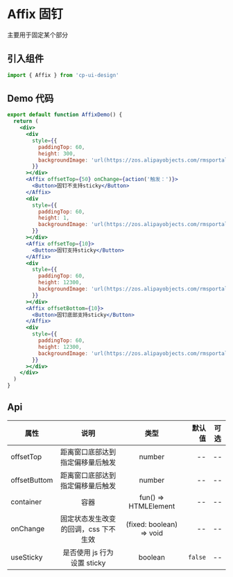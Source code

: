 # Affix 固钉

主要用于固定某个部分

## 引入组件

```jsx
import { Affix } from 'cp-ui-design'
```

## Demo 代码

```jsx
export default function AffixDemo() {
  return (
    <div>
      <div
        style={{
          paddingTop: 60,
          height: 300,
          backgroundImage: 'url(https://zos.alipayobjects.com/rmsportal/RmjwQiJorKyobvI.jpg)'
        }}
      ></div>
      <Affix offsetTop={50} onChange={action('触发：')}>
        <Button>固钉不支持sticky</Button>
      </Affix>
      <div
        style={{
          paddingTop: 60,
          height: 1,
          backgroundImage: 'url(https://zos.alipayobjects.com/rmsportal/RmjwQiJorKyobvI.jpg)'
        }}
      ></div>
      <Affix offsetTop={10}>
        <Button>固钉支持sticky</Button>
      </Affix>
      <div
        style={{
          paddingTop: 60,
          height: 12300,
          backgroundImage: 'url(https://zos.alipayobjects.com/rmsportal/RmjwQiJorKyobvI.jpg)'
        }}
      ></div>
      <Affix offsetBottom={10}>
        <Button>固钉底部支持sticky</Button>
      </Affix>
      <div
        style={{
          paddingTop: 60,
          height: 12300,
          backgroundImage: 'url(https://zos.alipayobjects.com/rmsportal/RmjwQiJorKyobvI.jpg)'
        }}
      ></div>
    </div>
  )
}
```

## Api

| 属性         |                 说明                 |           类型           |  默认值 | 可选 |
| ------------ | :----------------------------------: | :----------------------: | ------: | :--: |
| offsetTop    |   距离窗口底部达到指定偏移量后触发   |          number          |      -- |  --  |
| offsetButtom |   距离窗口底部达到指定偏移量后触发   |          number          |      -- |  --  |
| container    |                 容器                 |   fun() => HTMLElement   |      -- |  --  |
| onChange     | 固定状态发生改变的回调，css 下不生效 | (fixed: boolean) => void |      -- |  --  |
| useSticky    |     是否使用 js 行为设置 sticky      |         boolean          | `false` |  --  |
